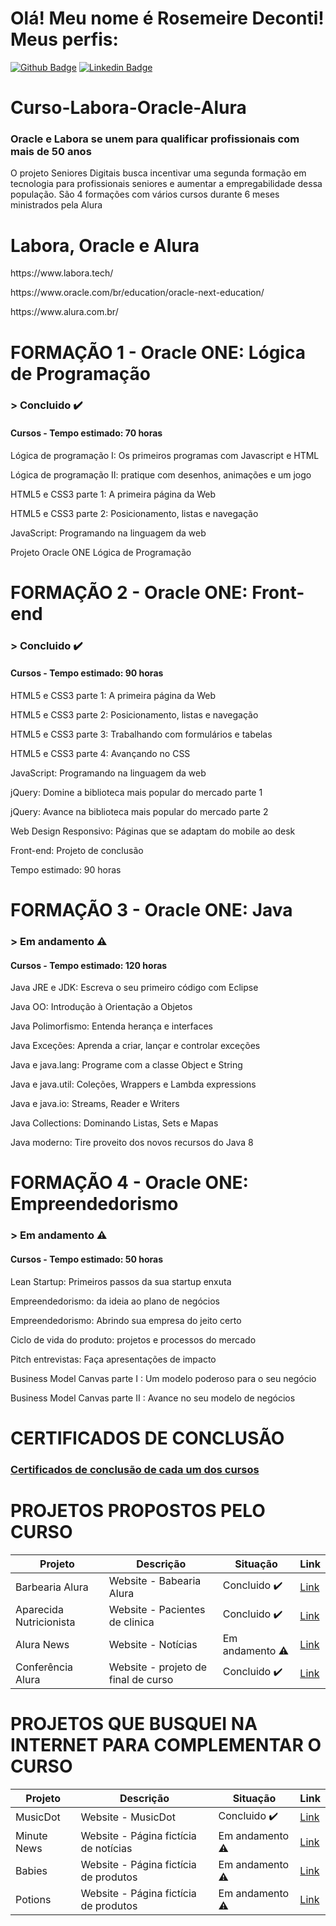 # Olá! Meu nome é Rosemeire Deconti! Meus perfis:

[![Github Badge](https://img.shields.io/badge/-Github-000?style=flat-square&logo=Github&logoColor=white&link=https://github.com/fagnerpsantos)](https://github.com/rdeconti)
[![Linkedin Badge](https://img.shields.io/badge/-LinkedIn-blue?style=flat-square&logo=Linkedin&logoColor=white&link=https://www.linkedin.com/in/rdeconti/)](https://www.linkedin.com/in/rdeconti/)

# Curso-Labora-Oracle-Alura
### Oracle e Labora se unem para qualificar profissionais com mais de 50 anos
O projeto Seniores Digitais busca incentivar uma segunda formação em tecnologia para profissionais seniores e aumentar a empregabilidade dessa população. São 4 formações com vários cursos durante 6 meses ministrados pela Alura

# Labora, Oracle e Alura
<p>https://www.labora.tech/</p>
<p>https://www.oracle.com/br/education/oracle-next-education/</p>
<p>https://www.alura.com.br/</p>

# FORMAÇÃO 1 - Oracle ONE: Lógica de Programação
### > Concluido :heavy_check_mark:
#### Cursos - Tempo estimado: 70 horas
<p>Lógica de programação I: Os primeiros programas com Javascript e HTML</p>
<p>Lógica de programação II: pratique com desenhos, animações e um jogo</p>
<p>HTML5 e CSS3 parte 1: A primeira página da Web</p>
<p>HTML5 e CSS3 parte 2: Posicionamento, listas e navegação</p>
<p>JavaScript: Programando na linguagem da web</p>
<p>Projeto Oracle ONE Lógica de Programação</p>

# FORMAÇÃO 2 - Oracle ONE: Front-end
### > Concluido :heavy_check_mark:
#### Cursos - Tempo estimado: 90 horas
<p>HTML5 e CSS3 parte 1: A primeira página da Web</p>
<p>HTML5 e CSS3 parte 2: Posicionamento, listas e navegação</p>
<p>HTML5 e CSS3 parte 3: Trabalhando com formulários e tabelas</p>
<p>HTML5 e CSS3 parte 4: Avançando no CSS</p>
<p>JavaScript: Programando na linguagem da web</p>
<p>jQuery: Domine a biblioteca mais popular do mercado parte 1</p>
<p>jQuery: Avance na biblioteca mais popular do mercado parte 2</p>
<p>Web Design Responsivo: Páginas que se adaptam do mobile ao desk</p>
<p>Front-end: Projeto de conclusão</p>
<p>Tempo estimado: 90 horas</p>

# FORMAÇÃO 3 - Oracle ONE: Java
### > Em andamento :warning:
#### Cursos - Tempo estimado: 120 horas
<p>Java JRE e JDK: Escreva o seu primeiro código com Eclipse</p>
<p>Java OO: Introdução à Orientação a Objetos</p>
<p>Java Polimorfismo: Entenda herança e interfaces</p>
<p>Java Exceções: Aprenda a criar, lançar e controlar exceções</p>
<p>Java e java.lang: Programe com a classe Object e String</p>
<p>Java e java.util: Coleções, Wrappers e Lambda expressions</p>
<p>Java e java.io: Streams, Reader e Writers</p>
<p>Java Collections: Dominando Listas, Sets e Mapas</p>
<p>Java moderno: Tire proveito dos novos recursos do Java 8</p>

# FORMAÇÃO 4 - Oracle ONE: Empreendedorismo
### > Em andamento :warning:
#### Cursos - Tempo estimado: 50 horas
<p>Lean Startup: Primeiros passos da sua startup enxuta</p>
<p>Empreendedorismo: da ideia ao plano de negócios</p>
<p>Empreendedorismo: Abrindo sua empresa do jeito certo</p>
<p>Ciclo de vida do produto: projetos e processos do mercado</p>
<p>Pitch entrevistas: Faça apresentações de impacto</p>
<p>Business Model Canvas parte I : Um modelo poderoso para o seu negócio</p>
<p>Business Model Canvas parte II : Avance no seu modelo de negócios</p>

# CERTIFICADOS DE CONCLUSÃO
### <a href="https://github.com/rdeconti/Curso-Labora-Oracle-Alura/tree/main/Certificados%20de%20conclus%C3%A3o">Certificados de conclusão de cada um dos cursos</a>

# PROJETOS PROPOSTOS PELO CURSO

| Projeto | Descrição | Situação | Link |
| --- | --- | --- | --- |
| Barbearia Alura| Website - Babearia Alura | Concluido :heavy_check_mark: | <a href="https://github.com/rdeconti/Curso-Labora-Oracle-Alura/tree/main/Projeto%2001%20-%20Barbearia%20Alura">Link</a> |
| Aparecida Nutricionista| Website - Pacientes de clinica | Concluido :heavy_check_mark: | <a href="https://github.com/rdeconti/Curso-Labora-Oracle-Alura/tree/main/Projeto%2002%20-%20Aparecida%20Nutricionista">Link</a> |
| Alura News| Website - Notícias | Em andamento :warning: | <a href="https://github.com/rdeconti/Curso-Labora-Oracle-Alura/tree/main/Projeto%2004%20-%20Not%C3%ADcias">Link</a> |
| Conferência Alura| Website - projeto de final de curso | Concluido :heavy_check_mark: | <a href="https://github.com/rdeconti/Curso-Labora-Oracle-Alura/tree/main/Projeto%2005%20-%20Alura%20Conference">Link</a> |

# PROJETOS QUE BUSQUEI NA INTERNET PARA COMPLEMENTAR O CURSO



| Projeto | Descrição | Situação | Link |
| --- | --- | --- | --- |
| MusicDot| Website - MusicDot | Concluido :heavy_check_mark: | <a href="https://github.com/rdeconti/Curso-Labora-Oracle-Alura/tree/main/Projeto%20Extra%2001%20-%20Musicdot">Link</a> |
| Minute News| Website - Página fictícia de  notícias | Em andamento :warning: | <a href="https://github.com/rdeconti/Curso-Labora-Oracle-Alura/tree/main/Projeto%20Extra%2002%20-%20Minute%20News">Link</a> |
| Babies| Website - Página fictícia de produtos | Em andamento :warning: | <a href="https://github.com/rdeconti/Curso-Labora-Oracle-Alura/tree/main/Projeto%20Extra%2003%20-%20Babies">Link</a> |
| Potions| Website - Página fictícia de produtos | Em andamento :warning: | <a href="https://github.com/rdeconti/Curso-Labora-Oracle-Alura/tree/main/Projeto%20Extra%2004%20-%20Potions">Link</a> |
